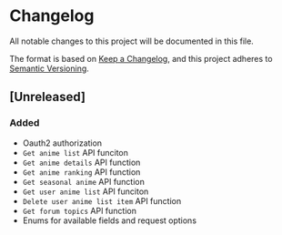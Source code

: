 # Changelog

All notable changes to this project will be documented in this file.

The format is based on [Keep a Changelog](https://keepachangelog.com/en/1.0.0/),
and this project adheres to [Semantic Versioning](https://semver.org/spec/v2.0.0.html).

## [Unreleased]
### Added
- Oauth2 authorization 
- `Get anime list` API funciton
- `Get anime details` API function
- `Get anime ranking` API function
- `Get seasonal anime` API function
- `Get user anime list` API funciton
- `Delete user anime list item` API function
- `Get forum topics` API function
- Enums for available fields and request options
